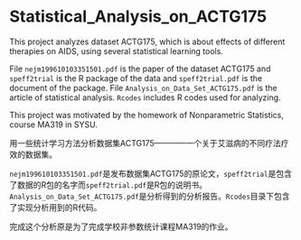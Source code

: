 # Statistical_Analysis_on_ACTG175

This project analyzes dataset ACTG175, which is about effects of different therapies on AIDS, using several statistical learning tools. 

File ```nejm199610103351501.pdf``` is the paper of the dataset ACTG175 and ```speff2trial``` is the R package of the data and ```speff2trial.pdf``` is the document of the package. File ```Analysis_on_Data_Set_ACTG175.pdf``` is the article of statistical analysis. ```Rcodes``` includes R codes used for analyzing. 

This project was motivated by the homework of Nonparametric Statistics, course MA319 in SYSU. 

用一些统计学习方法分析数据集ACTG175————一个关于艾滋病的不同疗法疗效的数据集。

```nejm199610103351501.pdf```是发布数据集ACTG175的原论文，```speff2trial```是包含了数据的R包的名字而```speff2trial.pdf```是R包的说明书。```Analysis_on_Data_Set_ACTG175.pdf```是分析得到的分析报告。```Rcodes```目录下包含了实现分析用到的R代码。

完成这个分析原是为了完成学校非参数统计课程MA319的作业。
